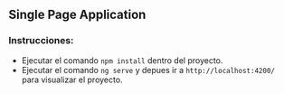 ## Single Page Application

### Instrucciones:

- Ejecutar el comando `npm install` dentro del proyecto.
- Ejecutar el comando `ng serve` y depues ir a `http://localhost:4200/` para visualizar el proyecto.
